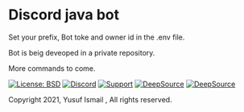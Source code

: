 # Discord java bot 
Set your prefix, Bot toke and owner id in the .env file.

Bot is beig deveoped in a private repository.

More commands to come.

[![License: BSD](https://img.shields.io/badge/License-BSD-green.svg)](https://opensource.org/licenses/BSD)
[![Discord](https://img.shields.io/discord/842490150537527306?label=&logo=discord&logoColor=ffffff&color=7389D8&labelColor=6A7EC2)]( https://discord.gg/hpY6s6mh3N)
[![Support](https://img.shields.io/badge/Gofundme-donate-blue?logo=gofundme)](https://www.gofundme.com/f/bvbqp-help-me-get-a-better-computer)
[![DeepSource](https://deepsource.io/gh/RealYusufIsmail/YusufIsmail_Discord_Bot_Java.svg/?label=active+issues&show_trend=true&token=C908jqB0KnBNq0CI5Oeyu46I)](https://deepsource.io/gh/Yusuf-s-Discord-bot/Yusuf-s-Moderation-Bot/?ref=repository-badge)
[![DeepSource](https://deepsource.io/gh/RealYusufIsmail/YusufIsmail_Discord_Bot_Java.svg/?label=resolved+issues&show_trend=true&token=C908jqB0KnBNq0CI5Oeyu46I)](https://deepsource.io/gh/Yusuf-s-Discord-bot/Yusuf-s-Moderation-Bot/?ref=repository-badge)

Copyright 2021, Yusuf Ismail , All rights reserved.
